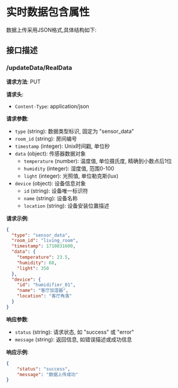 # 实时数据包含属性

数据上传采用JSON格式,具体结构如下:

## 接口描述

### /updateData/RealData

**请求方法**: PUT

**请求头**:
- `Content-Type`: application/json

**请求参数**:
- `type` (string): 数据类型标识, 固定为 "sensor_data"
- `room_id` (string): 房间编号
- `timestamp` (integer): Unix时间戳, 单位秒
- `data` (object): 传感器数据对象
  - `temperature` (number): 温度值, 单位摄氏度, 精确到小数点后1位
  - `humidity` (integer): 湿度值, 范围0-100
  - `light` (integer): 光照值, 单位勒克斯(lux)
- `device` (object): 设备信息对象
  - `id` (string): 设备唯一标识符
  - `name` (string): 设备名称
  - `location` (string): 设备安装位置描述

**请求示例**:
```json
{
  "type": "sensor_data",
  "room_id": "living_room",
  "timestamp": 1710831600,
  "data": {
    "temperature": 23.5,
    "humidity": 68,
    "light": 350
  },
  "device": {
    "id": "humidifier_01",
    "name": "客厅加湿器",
    "location": "客厅角落"
  }
}
```

**响应参数**:
- `status` (string): 请求状态, 如 "success" 或 "error"
- `message` (string): 返回信息, 如错误描述或成功信息

**响应示例**:
```json
{
    "status": "success",
    "message": "数据上传成功"
}
```

